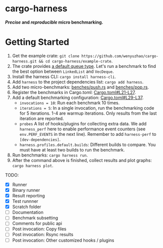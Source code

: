 # cargo-harness

**_Precise_ and _reproducible_ micro benchmarking.**

# Getting Started

1. Get the example crate: `git clone https://github.com/wenyuzhao/cargo-harness.git && cd cargo-harness/example-crate`.
2. The crate provides [a default queue type](example-crate/src/lib.rs#L28-L32). Let's run a benchmark to find the best option between `LinkedList` and `VecDeque`.
3. Install the harness CLI: `cargo install harness-cli`.
4. Add `harness` to the project dependencies list: `cargo add harness`.
5. Add two micro-benchmarks: [benches/push.rs](example-crate/benches/push.rs) and [benches/pop.rs](example-crate/benches/pop.rs).
6. Register the benchmarks in Cargo.toml: [Cargo.toml#L21-L27](example-crate/Cargo.toml#L21-L27).
7. Add a default benchmarking configuration: [Cargo.toml#L29-L37](example-crate/Cargo.toml#L29-L37).
   - `invocations = 10`: Run each benchmark 10 times.
   - `iterations = 5`: In a single invocation, run the benchmarking code for 5 iterations. 1-4 are warmup iterations. Only results from the last iteration are reported.
   - `probes` A list of hooks/plugins for collecting extra data. We add `harness_perf` here to enable performance event counters (see `env.PERF_EVENTS` in the next line). Remember to add `harness-perf` to `[dev-dependencies]`.
   - `harness.profiles.default.builds`: Different builds to compare. You must have at least two builds to run the benchmark.
8. Run benchmarks: `cargo harness run`.
9. After the command above is finished, collect results and plot graphs: `cargo harness plot`.

TODO:

- [x] Runner
- [x] Binary runner
- [x] Result reporting
- [x] Test runnner
- [x] Scratch folder
- [ ] Documentation
- [ ] Benchmark subsetting
- [ ] Comments for public api
- [ ] Post invocation: Copy files
- [ ] Post invocation: Rsync results
- [ ] Post invocation: Other customized hooks / plugins